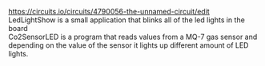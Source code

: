 https://circuits.io/circuits/4790056-the-unnamed-circuit/edit
<br>
LedLightShow is a small application that blinks all of the led lights in the board
<br>
Co2SensorLED is a program that reads values from a MQ-7 gas sensor and depending on the value of the sensor it lights up different amount of LED lights.
